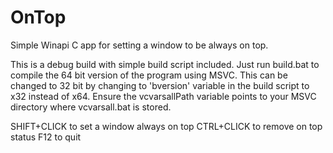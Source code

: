 # OnTop
Simple Winapi C app for setting a window to be always on top. 

This is a debug build with simple build script included. Just run build.bat to compile the 64 bit version of the program using MSVC. This can be changed to 32 bit by changing to 'bversion' variable in the build script to x32 instead of x64. Ensure the vcvarsallPath variable points to your MSVC directory where vcvarsall.bat is stored. 

SHIFT+CLICK to set a window always on top
CTRL+CLICK to remove on top status
F12 to quit
